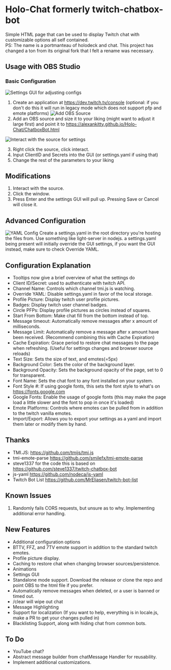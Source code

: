# Holo-Chat formerly twitch-chatbox-bot

Simple HTML page that can be used to display Twitch chat with customizable options all self contained.  
PS: The name is a portmanteau of holodeck and chat. This project has changed a ton from its original fork that I felt a rename was necessary.

## Usage with OBS Studio

### Basic Configuration
![Settings GUI for adjusting configs](https://github.com/alexankitty/twitch-chatbox-bot/blob/main/docs/settingsgui.png?raw=true)
1. Create an application at https://dev.twitch.tv/console (optional: if you don't do this it will run in legacy mode which does not support pfp and emote platforms)
![Add OBS Source](https://github.com/alexankitty/twitch-chatbox-bot/blob/main/docs/obs%20source.png?raw=true)
2. Add an OBS source and size it to your liking (might want to adjust it large first) and point it to https://alexankitty.github.io/Holo-Chat/ChatboxBot.html

![Interact with the source for settings](https://github.com/alexankitty/twitch-chatbox-bot/blob/main/docs/interact.png?raw=true)

3. Right click the source, click interact.
4. Input ClientID and Secrets into the GUI (or settings.yaml if using that)
5. Change the rest of the parameters to your liking

## Modifications
1. Interact with the source.
2. Click the window.
3. Press Enter and the settings GUI will pull up. Pressing Save or Cancel will close it.

## Advanced Configuration
![YAML Config](https://github.com/alexankitty/twitch-chatbox-bot/blob/main/docs/configfile.png?raw=true)
Create a settings.yaml in the root directory you're hosting the files from. Use something like light-server in nodejs. a settings.yaml being present will initially override the GUI settings, if you want the GUI instead, make sure to check Override YAML.

## Configuration Explanation
* Tooltips now give a brief overview of what the settings do
* Client ID/Secret: used to authenticate with twitch API.
* Channel Name: Controls which channel tmi.js is watching.
* Override YAML: Disable settings.yaml in favor of the local storage.
* Profile Picture: Display twitch user profile pictures.
* Badges: Display twitch user channel badges.
* Circle PFPs: Display profile pictures as circles instead of squares.
* Start From Bottom: Make chat fill from the bottom instead of top.
* Message timeout: Automatically remove messages after x amount of milliseconds.
* Message Limit: Automatically remove a message after x amount have been received. (Recommend combining this with Cache Expiration)
* Cache Expiration: Grace period to restore chat messages to the page when refreshing. (Useful for settings changes and browser source reloads)
* Text Size: Sets the size of text, and emotes(=5px)
* Background Color: Sets the color of the background layer.
* Background Opacity: Sets the background opacity of the page, set to 0 for transparent.
* Font Name: Sets the chat font to any font installed on your system.
* Font Style #: If using google fonts, this sets the font style to what's on https://fonts.google.com
* Google Fonts: Enable the usage of google fonts (this may make the page load a little slower and the font to pop in once it's loaded)
* Emote Platforms: Controls where emotes can be pulled from in addition to the twitch vanilla emotes.
* Import/Export: Allows you to export your settings as a yaml and import them later or modify them by hand.

## Thanks

* TMI.JS: https://github.com/tmijs/tmi.js
* tmi-emote-parse https://github.com/smilefx/tmi-emote-parse
* steve1337 for the code this is based on https://github.com/steve1337/twitch-chatbox-bot
* js-yaml https://github.com/nodeca/js-yaml
* Twitch Bot List https://github.com/MrEliasen/twitch-bot-list

## Known Issues
1. Randomly fails CORS requests, but unsure as to why. Implementing additional error handling.

## New Features
* Additional configuration options
* BTTV, FFZ, and 7TV emote support in addition to the standard twitch emotes.
* Profile picture display.
* Caching to restore chat when changing browser sources/persistence.
* Animations
* Settings GUI
* Standalone mode support. Download the release or clone the repo and point OBS to the html file if you prefer.
* Automatically remove messages when deleted, or a user is banned or timed out.
* /clear will wipe out chat
* Message Highlighting
* Support for localization (If you want to help, everything is in locale.js, make a PR to get your changes pulled in)
* Blacklisting Support, along with hiding chat from common bots.


## To Do
* YouTube chat?
* Abstract message builder from chatMessage Handler for reusability.
* Implement additional customizations.
